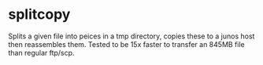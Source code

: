 # splitcopy
Splits a given file into peices in a tmp directory, copies these to a junos host then reassembles them. Tested to be 15x faster to transfer an 845MB file than regular ftp/scp.
